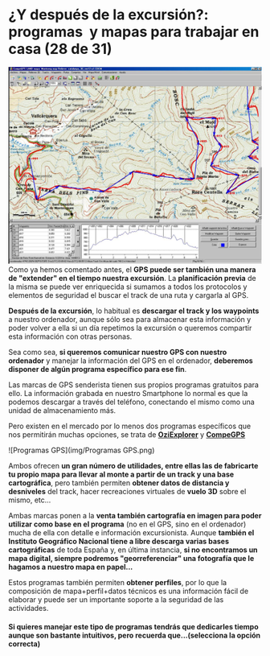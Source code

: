 # ¿Y después de la excursión?: programas  y mapas para trabajar en casa (28 de 31)

![Ordenador-GPS](img/Ordenador-GPS.JPG)Como ya hemos comentado antes, el **GPS puede ser también una manera de "extender" en el tiempo nuestra excursión**. La **planificación previa** de la misma se puede ver enriquecida si sumamos a todos los protocolos y elementos de seguridad el buscar el track de una ruta y cargarla al GPS.

**Después de la excursión**, lo habitual es **descargar el track y los waypoints** a nuestro ordenador, aunque sólo sea para almacenar esta información y poder volver a ella si un día repetimos la excursión o queremos compartir esta información con otras personas.  

Sea como sea, **si queremos comunicar nuestro GPS con nuestro ordenador** y manejar la información del GPS en el ordenador, **deberemos disponer de algún programa específico para ese fin**.  

Las marcas de GPS senderista tienen sus propios programas gratuitos para ello. La información grabada en nuestro Smartphone lo normal es que la podemos descargar a través del teléfono, conectando el mismo como una unidad de almacenamiento más.  

Pero existen en el mercado por lo menos dos programas específicos que nos permitirán muchas opciones, se trata de [**OziExplorer**](http://www.oziexplorer.com/ "OziExplorer") y [**CompeGPS**](http://www.twonav.com/es/ "CompeGPS")  

![Programas GPS](img/Programas GPS.png)

Ambos ofrecen **un gran número de utilidades, entre ellas las de fabricarte tu propio mapa para llevar al monte a partir de un track y una base cartográfica**, pero también permiten **obtener datos de distancia y desniveles** del track, hacer recreaciones virtuales de **vuelo 3D** sobre el mismo, etc...

Ambas marcas ponen a la **venta también cartografía en imagen para poder utilizar como base en el programa** (no en el GPS, sino en el ordenador) mucha de ella con detalle e información excursionista. Aunque **también el Instituto Geográfico Nacional tiene a libre descarga varias bases cartográficas** de toda España y, en última instancia, **si no encontramos un mapa digital, siempre podremos "georreferenciar" una fotografía que le hagamos a nuestro mapa en papel...**  

Estos programas también permiten **obtener perfiles**, por lo que la composición de mapa+perfil+datos técnicos es una información fácil de elaborar y puede ser un importante soporte a la seguridad de las actividades.  

#### Si quieres manejar este tipo de programas tendrás que dedicarles tiempo aunque son bastante intuitivos, pero recuerda que...(selecciona la opción correcta)